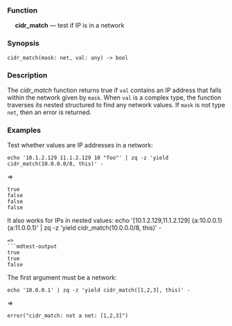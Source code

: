 ### Function

&emsp; **cidr_match** &mdash; test if IP is in a network

### Synopsis

```
cidr_match(mask: net, val: any) -> bool
```
### Description

The _cidr_match_ function returns true if `val` contains an IP address that
falls within the network given by `mask`.  When `val` is a complex type, the
function traverses its nested structured to find any network values.
If `mask` is not type `net`, then an error is returned.

### Examples

Test whether values are IP addresses in a network:
```mdtest-command
echo '10.1.2.129 11.1.2.129 10 "foo"' | zq -z 'yield cidr_match(10.0.0.0/8, this)' -
```
=>
```mdtest-output
true
false
false
false
```
It also works for IPs in nested values:
echo '[10.1.2.129,11.1.2.129] {a:10.0.0.1} {a:11.0.0.1}' | zq -z 'yield cidr_match(10.0.0.0/8, this)' -
```
=>
```mdtest-output
true
true
false
```

The first argument must be a network:
```
echo '10.0.0.1' | zq -z 'yield cidr_match([1,2,3], this)' -
```
=>
```
error("cidr_match: not a net: [1,2,3]")
```
